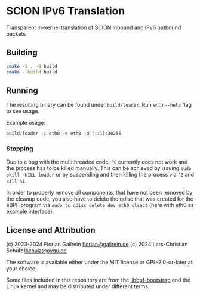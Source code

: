 # SCION IPv6 Translation

Transparent in-kernel translation of SCION inbound and IPv6 outbound packets

## Building

```bash
cmake -S . -B build
cmake --build build
```

## Running

The resulting binary can be found under `build/loader`.
Run with `--help` flag to see usage.

Example usage:
```
build/loader -i eth0 -e eth0 -d [::1]:30255
```

### Stopping

Due to a bug with the multithreaded code, `^C` currently does not work and the
process has to be killed manually. This can be achieved by issuing `sudo pkill
-KILL loader` or by suspending and then killing the process via `^Z` and `kill
%1`.

In order to properly remove all components, that have not been removed by the
cleanup code, you also have to delete the qdisc that was created for the eBPF
program via `sudo tc qdisc delete dev eth0 clsact` (here with eth0 as example
interface).

## License and Attribution

(c) 2023-2024 Florian Gallrein <florian@gallrein.de>
(c) 2024 Lars-Christian Schulz <lschulz@ovgu.de>

The software is available either under the MIT license or GPL-2.0-or-later at
your choice.

Some files included in this repository are from the
[libbpf-bootstrap](https://github.com/libbpf/libbpf-bootstrap) and the Linux
kernel and may be distributed under different terms.
